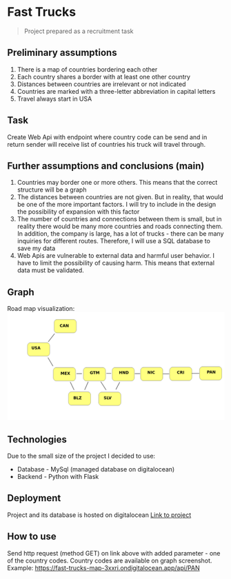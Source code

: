 # Fast Trucks
> Project prepared as a recruitment task

## Preliminary assumptions
1. There is a map of countries bordering each other
2. Each country shares a border with at least one other country
3. Distances between countries are irrelevant or not indicated
4. Countries are marked with a three-letter abbreviation in capital letters
5. Travel always start in USA

## Task
Create Web Api with endpoint where country code can be send and in return sender will receive list of countries his truck will travel through.

## Further assumptions and conclusions (main)
1. Countries may border one or more others. This means that the correct structure will be a graph
2. The distances between countries are not given. But in reality, that would be one of the more important factors. I will try to include in the design the possibility of expansion with this factor
3. The number of countries and connections between them is small, but in reality there would be many more countries and roads connecting them. In addition, the company is large, has a lot of trucks - there can be many inquiries for different routes. Therefore, I will use a SQL database to save my data
4. Web Apis are vulnerable to external data and harmful user behavior. I have to limit the possibility of causing harm. This means that external data must be validated.

## Graph
Road map visualization:
![Graph](./graph.png)

## Technologies
Due to the small size of the project I decided to use:
* Database - MySql (managed database on digitalocean)
* Backend - Python with Flask

## Deployment
Project and its database is hosted on digitalocean
[Link to project](https://fast-trucks-map-3xxri.ondigitalocean.app/api)

## How to use
Send http request (method GET) on link above with added parameter - one of the country codes. Country codes are available on graph screenshot. Example:
https://fast-trucks-map-3xxri.ondigitalocean.app/api/PAN
